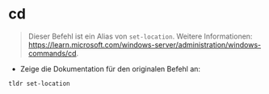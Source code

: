 # cd

> Dieser Befehl ist ein Alias von `set-location`.
> Weitere Informationen: <https://learn.microsoft.com/windows-server/administration/windows-commands/cd>.

- Zeige die Dokumentation für den originalen Befehl an:

`tldr set-location`
